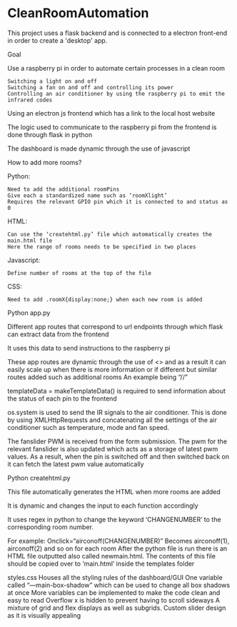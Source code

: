 # CleanRoomAutomation
This project uses a flask backend and is connected to a electron front-end in order to create a 'desktop' app.

Goal

Use a raspberry pi in order to automate certain processes in a clean room

    Switching a light on and off
    Switching a fan on and off and controlling its power
    Controlling an air conditioner by using the raspberry pi to emit the infrared codes
    
Using an electron js frontend which has a link to the local host website

The logic used to communicate to the raspberry pi from the frontend is done through flask in python

The dashboard is made dynamic through the use of javascript


How to add more rooms?

Python:

    Need to add the additional roomPins
    Give each a standardized name such as ‘roomXlight’
    Requires the relevant GPIO pin which it is connected to and status as 0
HTML:

    Can use the ‘createhtml.py’ file which automatically creates the main.html file
    Here the range of rooms needs to be specified in two places
Javascript:

    Define number of rooms at the top of the file
CSS:

    Need to add .roomX{display:none;} when each new room is added


Python app.py

Different app routes that correspond to url endpoints through which flask can extract data from the frontend 

It uses this data to send instructions to the raspberry pi

These app routes are dynamic through the use of <> and as a result it can easily scale up when there is more information or if different but similar routes added such as additional rooms
    An example being “/<deviceName>/<action>”
    
templateData = makeTemplateData() is required to send information about the status of each pin to the frontend 

os.system is used to send the IR signals to the air conditioner. This is done by using XMLHttpRequests and concatenating all the settings of the air conditioner such as temperature, mode and fan speed.

The fanslider PWM is received from the form submission. The pwm for the relevant fanslider is also updated which acts as a storage of latest pwm values. As a result, when the pin is switched off and then switched back on it can fetch the latest pwm value automatically


Python createhtml.py

This file automatically generates the HTML when more rooms are added

It is dynamic and changes the input to each function accordingly

It uses regex in python to change the keyword ‘CHANGENUMBER’ to the corresponding room number. 

For example:
Onclick=“airconoff(CHANGENUMBER)”
Becomes airconoff(1), airconoff(2) and so on for each room
After the python file is run there is an HTML file outputted also called newmain.html. The contents of this file should be copied over to ‘main.html’ inside the templates folder

styles.css
Houses all the styling rules of the dashboard/GUI
One variable called “—main-box-shadow” which can be used to change all box shadows at once
More variables can be implemented to make the code clean and easy to read
Overflow x is hidden to prevent having to scroll sideways
A mixture of grid and flex displays as well as subgrids.
Custom slider design as it is visually appealing 



